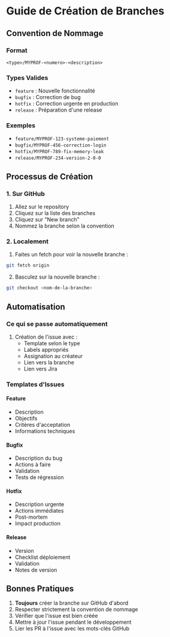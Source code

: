 # Guide de Création de Branches

## Convention de Nommage

### Format
```
<type>/MYPROF-<numero>-<description>
```

### Types Valides
- `feature` : Nouvelle fonctionnalité
- `bugfix` : Correction de bug
- `hotfix` : Correction urgente en production
- `release` : Préparation d'une release

### Exemples
- `feature/MYPROF-123-systeme-paiement`
- `bugfix/MYPROF-456-correction-login`
- `hotfix/MYPROF-789-fix-memory-leak`
- `release/MYPROF-234-version-2-0-0`

## Processus de Création

### 1. Sur GitHub
1. Allez sur le repository
2. Cliquez sur la liste des branches
3. Cliquez sur "New branch"
4. Nommez la branche selon la convention

### 2. Localement
1. Faites un fetch pour voir la nouvelle branche :
```bash
git fetch origin
```

2. Basculez sur la nouvelle branche :
```bash
git checkout <nom-de-la-branche>
```

## Automatisation

### Ce qui se passe automatiquement
1. Création de l'issue avec :
   - Template selon le type
   - Labels appropriés
   - Assignation au créateur
   - Lien vers la branche
   - Lien vers Jira

### Templates d'Issues

#### Feature
- Description
- Objectifs
- Critères d'acceptation
- Informations techniques

#### Bugfix
- Description du bug
- Actions à faire
- Validation
- Tests de régression

#### Hotfix
- Description urgente
- Actions immédiates
- Post-mortem
- Impact production

#### Release
- Version
- Checklist déploiement
- Validation
- Notes de version

## Bonnes Pratiques

1. **Toujours** créer la branche sur GitHub d'abord
2. Respecter strictement la convention de nommage
3. Vérifier que l'issue est bien créée
4. Mettre à jour l'issue pendant le développement
5. Lier les PR à l'issue avec les mots-clés GitHub
